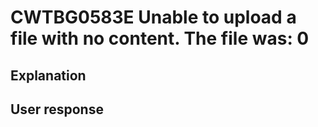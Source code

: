 # CWTBG0583E Unable to upload a file with no content. The file was: 0

## Explanation

## User response